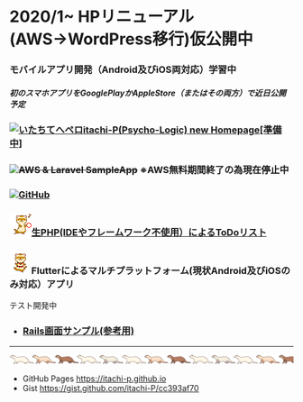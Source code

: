 # 2020/1~ HPリニューアル(AWS→WordPress移行)仮公開中

### モバイルアプリ開発（Android及びiOS両対応）学習中
##### 初のスマホアプリをGooglePlayかAppleStore（またはその両方）で近日公開予定

### <a href="http://itachi-hp.herokuapp.com/"><img width="50" alt="いたちてへペロ" src="https://user-images.githubusercontent.com/46647015/73151918-d8c08800-4110-11ea-831b-451a030e7c7a.jpg">itachi-P(Psycho-Logic) new Homepage[準備中]</a>

### <img src="https://user-images.githubusercontent.com/46647015/73153253-79fe0d00-4116-11ea-9ad1-fc801a9e087d.gif"><a style="text-decoration: line-through;" href="https://itachi-p.com">AWS & Laravel SampleApp</a> ※AWS無料期間終了の為現在停止中

### <img src="https://user-images.githubusercontent.com/46647015/73153281-8edaa080-4116-11ea-8c97-3ffa82a5886b.gif"><a href="https://github.com/itachi-P/">GitHub</a>

### ![タンバリンいたち](./img/tambourine.gif)<a href="https://itachip-php-todolist.herokuapp.com/php/login.php">生PHP(IDEやフレームワーク不使用）によるToDoリスト</a>

### ![おでかけいたち](./img/odekake.gif) Flutterによるマルチプラットフォーム(現状Android及びiOSのみ対応）アプリ
テスト開発中

- ### <a href="https://arcane-plains-37972.herokuapp.com/">Rails画面サンプル(参考用)</a>

---

![いたちライン](./img/fere_line02.gif)

- GitHub Pages
https://itachi-p.github.io
- Gist
https://gist.github.com/itachi-P/cc393af70
